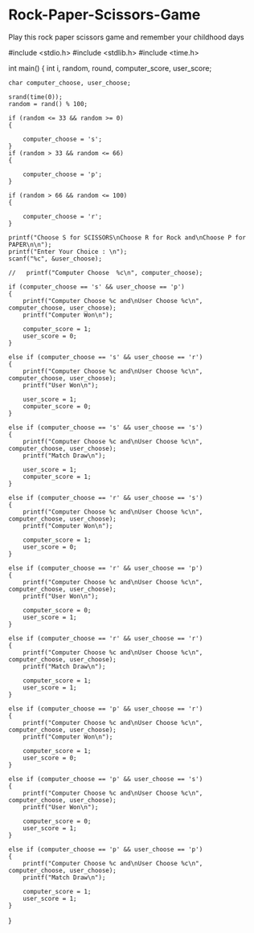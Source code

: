 # Rock-Paper-Scissors-Game
Play this rock paper scissors game and remember your childhood days


#include <stdio.h>
#include <stdlib.h>
#include <time.h>

int main()
{
    int i, random, round, computer_score, user_score;

    char computer_choose, user_choose;

    srand(time(0));
    random = rand() % 100;

    if (random <= 33 && random >= 0)
    {

        computer_choose = 's';
    }
    if (random > 33 && random <= 66)
    {

        computer_choose = 'p';
    }

    if (random > 66 && random <= 100)
    {

        computer_choose = 'r';
    }

    printf("Choose S for SCISSORS\nChoose R for Rock and\nChoose P for PAPER\n\n");
    printf("Enter Your Choice : \n");
    scanf("%c", &user_choose);

    //   printf("Computer Choose  %c\n", computer_choose);

    if (computer_choose == 's' && user_choose == 'p')
    {
        printf("Computer Choose %c and\nUser Choose %c\n", computer_choose, user_choose);
        printf("Computer Won\n");

        computer_score = 1;
        user_score = 0;
    }

    else if (computer_choose == 's' && user_choose == 'r')
    {
        printf("Computer Choose %c and\nUser Choose %c\n", computer_choose, user_choose);
        printf("User Won\n");

        user_score = 1;
        computer_score = 0;
    }

    else if (computer_choose == 's' && user_choose == 's')
    {
        printf("Computer Choose %c and\nUser Choose %c\n", computer_choose, user_choose);
        printf("Match Draw\n");

        user_score = 1;
        computer_score = 1;
    }

    else if (computer_choose == 'r' && user_choose == 's')
    {
        printf("Computer Choose %c and\nUser Choose %c\n", computer_choose, user_choose);
        printf("Computer Won\n");

        computer_score = 1;
        user_score = 0;
    }

    else if (computer_choose == 'r' && user_choose == 'p')
    {
        printf("Computer Choose %c and\nUser Choose %c\n", computer_choose, user_choose);
        printf("User Won\n");

        computer_score = 0;
        user_score = 1;
    }

    else if (computer_choose == 'r' && user_choose == 'r')
    {
        printf("Computer Choose %c and\nUser Choose %c\n", computer_choose, user_choose);
        printf("Match Draw\n");

        computer_score = 1;
        user_score = 1;
    }

    else if (computer_choose == 'p' && user_choose == 'r')
    {
        printf("Computer Choose %c and\nUser Choose %c\n", computer_choose, user_choose);
        printf("Computer Won\n");

        computer_score = 1;
        user_score = 0;
    }

    else if (computer_choose == 'p' && user_choose == 's')
    {
        printf("Computer Choose %c and\nUser Choose %c\n", computer_choose, user_choose);
        printf("User Won\n");

        computer_score = 0;
        user_score = 1;
    }

    else if (computer_choose == 'p' && user_choose == 'p')
    {
        printf("Computer Choose %c and\nUser Choose %c\n", computer_choose, user_choose);
        printf("Match Draw\n");

        computer_score = 1;
        user_score = 1;
    }
}
